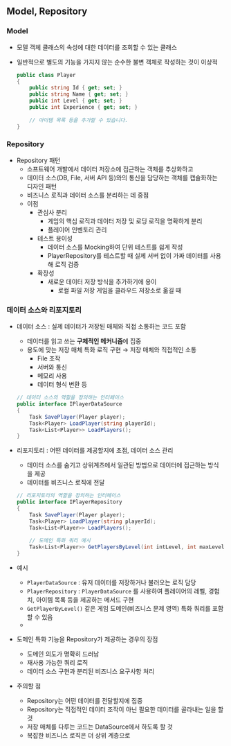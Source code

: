 ## Model, Repository

### Model

- 모델 객체 클래스의 속성에 대한 데이터를 조회할 수 있는 클래스
- 일반적으로 별도의 기능을 가지지 않는 순수한 불변 객체로 작성하는 것이 이상적

    ```csharp
    public class Player
    {
        public string Id { get; set; }
        public string Name { get; set; }
        public int Level { get; set; }
        public int Experience { get; set; }
        
        // 아이템 목록 등을 추가할 수 있습니다. 
    }
    ```


### Repository

- Repository 패턴
    - 소프트웨어 개발에서 데이터 저장소에 접근하는 객체를 추상화하고
    - 데이터 소스(DB, File, 서버 API 등)와의 통신을 담당하는 객체를 캡슐화하는 디자인 패턴
    - 비즈니스 로직과 데이터 소스를 분리하는 데 중점
    - 이점
        - 관심사 분리
            - 게임의 핵심 로직과 데이터 저장 및 로딩 로직을 명확하게 분리
            - 플레이어 인벤토리 관리
        - 테스트 용이성
            - 데이터 소스를 Mocking하여 단위 테스트를 쉽게 작성
            - PlayerRepository를 테스트할 때 실제 서버 없이 가짜 데이터를 사용해 로직 검증
        - 확장성
            - 새로운 데이터 저장 방식을 추가하기에 용이
                - 로컬 파일 저장 게임을 클라우드 저장소로 옮길 때

### 데이터 소스와 리포지토리

- 데이터 소스 : 실제 데이터가 저장된 매체와 직접 소통하는 코드 포함
    - 데이터를 읽고 쓰는 **구체적인 메커니즘**에 집중
    - 용도에 맞는 저장 매체 특화 로직 구현 → 저장 매체와 직접적인 소통
        - File 조작
        - 서버와 통신
        - 메모리 사용
        - 데이터 형식 변환 등

    ```csharp
    // 데이터 소스의 역할을 정의하는 인터페이스
    public interface IPlayerDataSource
    {
        Task SavePlayer(Player player);
        Task<Player> LoadPlayer(string playerId);
        Task<List<Player>> LoadPlayers();
    }
    ```

- 리포지토리 : 어떤 데이터를 제공할지에 초점, 데이터 소스 관리
    - 데이터 소스를 숨기고 상위계츠에서 일관된 방법으로 데이터에 접근하는 방식을 제공
    - 데이터를 비즈니스 로직에 전달

    ```csharp
    // 리포지토리의 역할을 정의하는 인터페이스
    public interface IPlayerRepository
    {
        Task SavePlayer(Player player);
        Task<Player> LoadPlayer(string playerId);
        Task<List<Player>> LoadPlayers();
        
        // 도메인 특화 쿼리 예시
        Task<List<Player>> GetPlayersByLevel(int intLevel, int maxLevel);
    }
    ```

- 예시
    - `PlayerDataSource` : 유저 데이터를 저장하거나 불러오는 로직 담당
    - `PlayerRepository` : `PlayerDataSource` 를 사용하여 플레이어의 레벨, 경험치, 아이템 목록 등을 제공하는 메서드 구현
    - `GetPlayerByLevel()` 같은 게임 도메인(비즈니스 문제 영역) 특화 쿼리를 포함할 수 있음
    -
- 도메인 특화 기능을 Repository가 제공하는 경우의 장점
    - 도메인 의도가 명확히 드러남
    - 재사용 가능한 쿼리 로직
    - 데이터 소스 구현과 분리된 비즈니스 요구사항 처리
- 주의할 점
    - Repository는 어떤 데이터를 전달할지에 집중
    - Repository는 직접적인 데이터 조작이 아닌 필요한 데이터를 골라내는 일을 할 것
    - 저장 매체를 다루는 코드는 DataSource에서 하도록 할 것
    - 복잡한 비즈니스 로직은 더 상위 계층으로